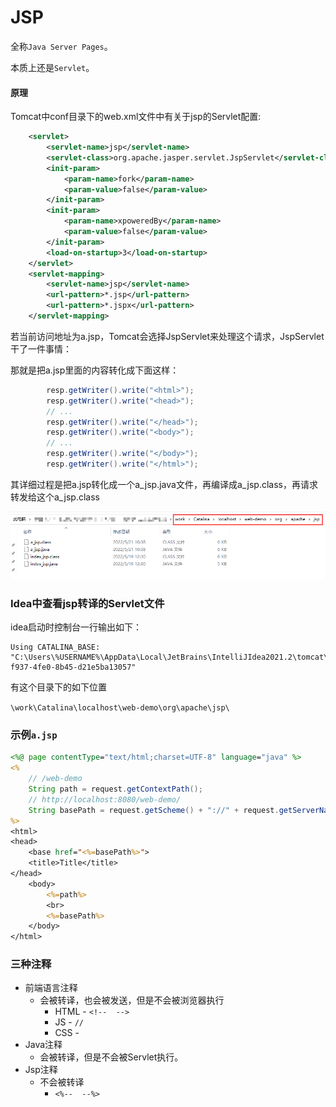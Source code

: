 # JSP

全称`Java Server Pages`。

本质上还是`Servlet`。

#### 原理

Tomcat中conf目录下的web.xml文件中有关于jsp的Servlet配置:

```xml
    <servlet>
        <servlet-name>jsp</servlet-name>
        <servlet-class>org.apache.jasper.servlet.JspServlet</servlet-class>
        <init-param>
            <param-name>fork</param-name>
            <param-value>false</param-value>
        </init-param>
        <init-param>
            <param-name>xpoweredBy</param-name>
            <param-value>false</param-value>
        </init-param>
        <load-on-startup>3</load-on-startup>
    </servlet>
    <servlet-mapping>
        <servlet-name>jsp</servlet-name>
        <url-pattern>*.jsp</url-pattern>
        <url-pattern>*.jspx</url-pattern>
    </servlet-mapping>
```

若当前访问地址为a.jsp，Tomcat会选择JspServlet来处理这个请求，JspServlet干了一件事情：

那就是把a.jsp里面的内容转化成下面这样：

```java
        resp.getWriter().write("<html>");
        resp.getWriter().write("<head>");
		// ...
        resp.getWriter().write("</head>");
        resp.getWriter().write("<body>");
		// ...
        resp.getWriter().write("</body>");
        resp.getWriter().write("</html>");
```

其详细过程是把a.jsp转化成一个a_jsp.java文件，再编译成a_jsp.class，再请求转发给这个a_jsp.class





![image-20220521104359860](https://raw.githubusercontent.com/huxiaoning/img/master/20220521104407.png)



### Idea中查看jsp转译的Servlet文件

idea启动时控制台一行输出如下：

```
Using CATALINA_BASE:   "C:\Users\%USERNAME%\AppData\Local\JetBrains\IntelliJIdea2021.2\tomcat\064f584c-f937-4fe0-8b45-d21e5ba13057"
```

有这个目录下的如下位置

`\work\Catalina\localhost\web-demo\org\apache\jsp\`

### 示例`a.jsp`

```jsp
<%@ page contentType="text/html;charset=UTF-8" language="java" %>
<%
    // /web-demo
    String path = request.getContextPath();
    // http://localhost:8080/web-demo/
    String basePath = request.getScheme() + "://" + request.getServerName() + ":" + request.getServerPort() + path + "/";
%>
<html>
<head>
    <base href="<%=basePath%>">
    <title>Title</title>
</head>
    <body>
        <%=path%>
        <br>
        <%=basePath%>
    </body>
</html>
```



### 三种注释

- 前端语言注释
  - 会被转译，也会被发送，但是不会被浏览器执行
    - HTML - `<!--  -->`
    - JS - `//`
    - CSS - 
- Java注释
  - 会被转译，但是不会被Servlet执行。
- Jsp注释
  - 不会被转译
    - `<%--  --%>`


